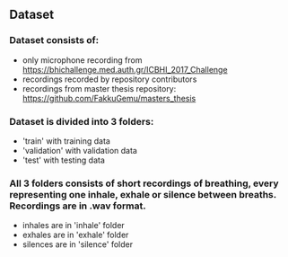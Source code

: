 ## Dataset
### Dataset consists of:
- only microphone recording from https://bhichallenge.med.auth.gr/ICBHI_2017_Challenge
- recordings recorded by repository contributors
- recordings from master thesis repository: https://github.com/FakkuGemu/masters_thesis
### Dataset is divided into 3 folders:
- 'train' with training data
- 'validation' with validation data
- 'test' with testing data
### All 3 folders consists of short recordings of breathing, every representing one inhale, exhale or silence between breaths. Recordings are in .wav format.
- inhales are in 'inhale' folder
- exhales are in 'exhale' folder
- silences are in 'silence' folder